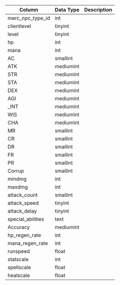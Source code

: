 | Column            | Data Type | Description |
| ----------------- | --------- | ----------- |
| merc_npc_type_id  | int       |             |
| clientlevel       | tinyint   |             |
| level             | tinyint   |             |
| hp                | int       |             |
| mana              | int       |             |
| AC                | smallint  |             |
| ATK               | mediumint |             |
| STR               | mediumint |             |
| STA               | mediumint |             |
| DEX               | mediumint |             |
| AGI               | mediumint |             |
| _INT              | mediumint |             |
| WIS               | mediumint |             |
| CHA               | mediumint |             |
| MR                | smallint  |             |
| CR                | smallint  |             |
| DR                | smallint  |             |
| FR                | smallint  |             |
| PR                | smallint  |             |
| Corrup            | smallint  |             |
| mindmg            | int       |             |
| maxdmg            | int       |             |
| attack_count      | smallint  |             |
| attack_speed      | tinyint   |             |
| attack_delay      | tinyint   |             |
| special_abilities | text      |             |
| Accuracy          | mediumint |             |
| hp_regen_rate     | int       |             |
| mana_regen_rate   | int       |             |
| runspeed          | float     |             |
| statscale         | int       |             |
| spellscale        | float     |             |
| healscale         | float     |             |
